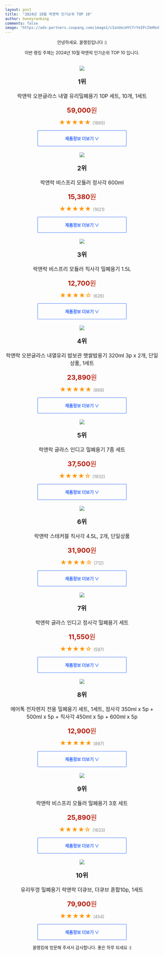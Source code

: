 ```yaml
---
layout: post
title:  "2024년 10월 락앤락 인기순위 TOP 10"
author: honeyranking
comments: false
image: "https://ads-partners.coupang.com/image1/cIanUeiHYCfrYeIPcIkH9vbAvCrkB6MfrjI67zxHt7yqaDHVDHXAV7XzMYEg7t0b1RUHyiiT29n3bxGEKUT9YcF2Jff_vfEAvs5iBT7xADeCe5TrJGkvQnXeR_TitEPFxef0FOEggAt_BjPY-RhjBKADcdq9E1RScnV64V3JU3O8SmnBF5gmz44WEKsvCSbda_Q7DS95GOOnxkjg-L-tT8ie71vzjrDYPyRjq8scUiDAYV0o3Sc0ZrLu2tfgnjJt5lLe7fv7_oWr2zIQ_YLuq9hC5JcJvgn42ZuYKcIwYyMe8Q3wkhJ_qqxwlFIPlQ=="
---
```

<p style="text-align: center;">안녕하세요. 꿀랭킹입니다 :)</p>
<p style="text-align: center;">이번 랭킹 주제는 2024년 10월 락앤락 인기순위 TOP 10 입니다.</p><center><img src="https://ads-partners.coupang.com/image1/cIanUeiHYCfrYeIPcIkH9vbAvCrkB6MfrjI67zxHt7yqaDHVDHXAV7XzMYEg7t0b1RUHyiiT29n3bxGEKUT9YcF2Jff_vfEAvs5iBT7xADeCe5TrJGkvQnXeR_TitEPFxef0FOEggAt_BjPY-RhjBKADcdq9E1RScnV64V3JU3O8SmnBF5gmz44WEKsvCSbda_Q7DS95GOOnxkjg-L-tT8ie71vzjrDYPyRjq8scUiDAYV0o3Sc0ZrLu2tfgnjJt5lLe7fv7_oWr2zIQ_YLuq9hC5JcJvgn42ZuYKcIwYyMe8Q3wkhJ_qqxwlFIPlQ==" style="margin-top:20px" /></center><p style="text-align: center; font-size: 20px"><b>1위</b></p><p style="text-align: center; font-size: 17px">락앤락 오븐글라스 내열 유리밀폐용기 10P 세트, 10개, 1세트</p><p style="text-align: center;"><span style="color: #b61800; font-size: 22px;"><b>59,000</b>원</span></p><p style="text-align: center;"><span style="color: #ff9600; font-size: 20px;">★★★★★ </span><span style="color: #878787;">(1865)</span></p><center><a href="https://link.coupang.com/re/AFFSDP?lptag=AF3899140&subid=honeyrank&pageKey=8405019418&itemId=24298394422&vendorItemId=91314398186&traceid=V0-153-66225f493406474b&clickBeacon=bde8b490-9588-11ef-b9c5-40e707d3452c%7E3&requestid=20241029090000577043647913&token=31850C%7CMIXED"><div style="font-size: 14px; display: inline-block; padding: 15px 90px; color: #346aff; border-radius: 2px; border: 1px solid #346aff; cursor: pointer;"><b>제품정보 더보기 &or;</b></div></a></center><center><img src="https://ads-partners.coupang.com/image1/ilhgC-NDMhytEl6kihNup5dfPGkkuZ2uPbt7az_KKU1LtMoypRpu0JHHi777igBt8ZN4Kd_mUMHI5kCYthVXvdEsmkqPtMKBtSD7DGj1kpYdpTNWa8hlithxbarOogkLqvd-29TCVfA3pisBCyDY5VN8Pl_gZ3CnoijfoL91IyJTZ3f2a3_zByhmW4P8RGuH79QgqL0lSNUUn-lvSfeyfx3SsRIv7PG7JKf54H1KSWkBaisupeUQFvGDjdPFNrmSCv_uEhLxp3NHA_neZp5HgOU6jAU8NYSbdpsIvP9090elyH5jfjMjVxIFfEqQAnJOmw==" style="margin-top:20px" /></center><p style="text-align: center; font-size: 20px"><b>2위</b></p><p style="text-align: center; font-size: 17px">락앤락 비스프리 모듈러 정사각 600ml</p><p style="text-align: center;"><span style="color: #b61800; font-size: 22px;"><b>15,380</b>원</span></p><p style="text-align: center;"><span style="color: #ff9600; font-size: 20px;">★★★★★ </span><span style="color: #878787;">(1621)</span></p><center><a href="https://link.coupang.com/re/AFFSDP?lptag=AF3899140&subid=honeyrank&pageKey=7104715540&itemId=19952436543&vendorItemId=4868491753&traceid=V0-153-dfbcb74a23f23381&requestid=20241029090000577043647913&token=31850C%7CMIXED"><div style="font-size: 14px; display: inline-block; padding: 15px 90px; color: #346aff; border-radius: 2px; border: 1px solid #346aff; cursor: pointer;"><b>제품정보 더보기 &or;</b></div></a></center><center><img src="https://ads-partners.coupang.com/image1/nep6HgZIjx2z5z0xnQ5ib4o8iT4jY3e6qlYvofa34rGGsDWTQ43SQB-G_frWqr-YZ_qruWo8hy5p-1ssTzXLzxCekEMLLr4F39c7fZOGDwNqI0J188S98Rpg_-8dVJ0mYMEIZDVG95hi7uccBPhUiQlTEjyNCjWt5-L23ivcjfS0LYlc08bL0gL2bsHlMChFzU5caUrbY0sHlGu3Vu94KBW99Pw5E2D-zoZu993YHGHGXX8oKsY0RV05Homp1C9M-Knvb8fM2pybfxWuP9N-vZhRExzKR-FJTZvoQdTUwtsf47oUw8ZPAq2mb_4lXJ-2pQ==" style="margin-top:20px" /></center><p style="text-align: center; font-size: 20px"><b>3위</b></p><p style="text-align: center; font-size: 17px">락앤락 비스프리 모듈러 직사각 밀폐용기 1.5L</p><p style="text-align: center;"><span style="color: #b61800; font-size: 22px;"><b>12,700</b>원</span></p><p style="text-align: center;"><span style="color: #ff9600; font-size: 20px;">★★★★☆ </span><span style="color: #878787;">(626)</span></p><center><a href="https://link.coupang.com/re/AFFSDP?lptag=AF3899140&subid=honeyrank&pageKey=132992369&itemId=390906974&vendorItemId=3951261570&traceid=V0-153-321386e372c6c31d&requestid=20241029090000577043647913&token=31850C%7CMIXED"><div style="font-size: 14px; display: inline-block; padding: 15px 90px; color: #346aff; border-radius: 2px; border: 1px solid #346aff; cursor: pointer;"><b>제품정보 더보기 &or;</b></div></a></center><center><img src="https://ads-partners.coupang.com/image1/J-Dmh9uVyi3Wd3UUJ5n9pn9eY-HYlzw8ra5BBCQ9uFTLTyj0DNSMPPZ8wWfSa5A8BKxmWNZucNScyomCeFGXhQRh_ZOEYt1ynZ99rEr7m6GQxqcMtewxFxgvCAtwgTBWlGOyicprKVstyStFrmQWnAuTFFJWpwTHGf4VZLN-gewPBNm_EqhpK06atnd30lh8skvsxxIfI-Ld1XeQCW7VYv5wRyrN9zfN9NpeXhp7sHHH4YdLLHlfcRzKb-jhWd2vwgkrBn4Gfl854SZO7mBrjmF5O7sVgrStZpGHsW_Zc6pIXE5GDjxQ34Ojb9qILqQ=" style="margin-top:20px" /></center><p style="text-align: center; font-size: 20px"><b>4위</b></p><p style="text-align: center; font-size: 17px">락앤락 오븐글라스 내열유리 밥보관 햇쌀밥용기 320ml 3p x 2개, 단일상품, 1세트</p><p style="text-align: center;"><span style="color: #b61800; font-size: 22px;"><b>23,890</b>원</span></p><p style="text-align: center;"><span style="color: #ff9600; font-size: 20px;">★★★★★ </span><span style="color: #878787;">(868)</span></p><center><a href="https://link.coupang.com/re/AFFSDP?lptag=AF3899140&subid=honeyrank&pageKey=7776715680&itemId=24257960791&vendorItemId=91274706022&traceid=V0-153-336839f200925f56&clickBeacon=bde8b490-9588-11ef-8616-72c0f3711306%7E3&requestid=20241029090000577043647913&token=31850C%7CMIXED"><div style="font-size: 14px; display: inline-block; padding: 15px 90px; color: #346aff; border-radius: 2px; border: 1px solid #346aff; cursor: pointer;"><b>제품정보 더보기 &or;</b></div></a></center><center><img src="https://ads-partners.coupang.com/image1/F__VuTmJdRunh0ofF6zIKCglueGkmqOFD7ZVTIDaFyu0tjHdcF1JGQy4B81QB5K2Zb2-SjCb041GDM7YiMCh_xtuCeqVKK9FN6KZ8VSuAsybPtDkvi-viwGv_1rac-YPzY4M3fob4koDezV3sUq-NBkoy5aFnnj3jncLFDKw-euefua1IC-M4hJdXdAXiYfG61BBGpjyZ15KyWSrl043RQ1sGJjnYI96hqbF_7IYU8vPpZOjkr8SOkcIaxnFHi-A50wc1XSFWaTRjLzdBOgpEc5RyGlO5TTOy9YGgWnTWEk8I8WUXlguhFmXdpfg1msr-ng=" style="margin-top:20px" /></center><p style="text-align: center; font-size: 20px"><b>5위</b></p><p style="text-align: center; font-size: 17px">락앤락 글라스 인디고 밀폐용기 7종 세트</p><p style="text-align: center;"><span style="color: #b61800; font-size: 22px;"><b>37,500</b>원</span></p><p style="text-align: center;"><span style="color: #ff9600; font-size: 20px;">★★★★☆ </span><span style="color: #878787;">(1932)</span></p><center><a href="https://link.coupang.com/re/AFFSDP?lptag=AF3899140&subid=honeyrank&pageKey=7986655585&itemId=22186489049&vendorItemId=89232762933&traceid=V0-153-b41a34e86b24660e&requestid=20241029090000577043647913&token=31850C%7CMIXED"><div style="font-size: 14px; display: inline-block; padding: 15px 90px; color: #346aff; border-radius: 2px; border: 1px solid #346aff; cursor: pointer;"><b>제품정보 더보기 &or;</b></div></a></center><center><img src="https://ads-partners.coupang.com/image1/Hj51oibtLCWxELqEHm5WKyRIqx4lWzJ0z_PVwtiH5XoAt3kWsQpXUQCKXPCF7IO_eFRX993UjQKhlg_9Uiq1dJ33HMYtfQwEMXGi22N6WZoKxcJG_b1HXsxK_vv18MOpYght5KXrmK5__IeB-zkwsFOrhlVDR0sOamvdO_AX1jzXfO4CKgUU5r4iHS6gyOvY7iEIRXHeoUGmHpfLzUVGoxsNtGy1DXvPw9QBAyEXbkYUN999WZMjVpp2UwQPO409ggjeLyk4NBHZyyNkwL3yVhU7yuva5W-JPGOhG5Dk85KzbYKcb0dPPaNcpvGr2Q==" style="margin-top:20px" /></center><p style="text-align: center; font-size: 20px"><b>6위</b></p><p style="text-align: center; font-size: 17px">락앤락 스테커블 직사각 4.5L, 2개, 단일상품</p><p style="text-align: center;"><span style="color: #b61800; font-size: 22px;"><b>31,900</b>원</span></p><p style="text-align: center;"><span style="color: #ff9600; font-size: 20px;">★★★★☆ </span><span style="color: #878787;">(712)</span></p><center><a href="https://link.coupang.com/re/AFFSDP?lptag=AF3899140&subid=honeyrank&pageKey=231633857&itemId=24090736488&vendorItemId=91110180283&traceid=V0-153-a774159cb6edba59&clickBeacon=bde8b490-9588-11ef-a796-86f3888a87a7%7E3&requestid=20241029090000577043647913&token=31850C%7CMIXED"><div style="font-size: 14px; display: inline-block; padding: 15px 90px; color: #346aff; border-radius: 2px; border: 1px solid #346aff; cursor: pointer;"><b>제품정보 더보기 &or;</b></div></a></center><center><img src="https://ads-partners.coupang.com/image1/6LUt1IY2AQ4U3tvo6EgpUiIxn5SfsmUl__Nx-KW6ZAoiVvaT9gqf6vfbUTalT4G4k2dCz_e054wFJOPUD-ULee7Fz1G8SECiVrf1CROY5s0Tv2fXPbl-OKcJ7rpqJfRFpgmuDJTEwjhR6Zs9YIR1SeroGlKTz09foa-OQ8pWyUmCS4MgGrxKGk3Wng6DNUQ8gXbZbQVaZKt6A6T_Z2EjxHCODY1idef4j9b0aY1esaEnHBrwqO_4nZECltHRtsDnVo3SMCQwRx3Usz1iTRPKolCHAMIw0FZW0g==" style="margin-top:20px" /></center><p style="text-align: center; font-size: 20px"><b>7위</b></p><p style="text-align: center; font-size: 17px">락앤락 글라스 인디고 정사각 밀폐용기 세트</p><p style="text-align: center;"><span style="color: #b61800; font-size: 22px;"><b>11,550</b>원</span></p><p style="text-align: center;"><span style="color: #ff9600; font-size: 20px;">★★★★☆ </span><span style="color: #878787;">(597)</span></p><center><a href="https://link.coupang.com/re/AFFSDP?lptag=AF3899140&subid=honeyrank&pageKey=7987001896&itemId=22188012801&vendorItemId=89234257134&traceid=V0-153-0b550b9b002eadc2&requestid=20241029090000577043647913&token=31850C%7CMIXED"><div style="font-size: 14px; display: inline-block; padding: 15px 90px; color: #346aff; border-radius: 2px; border: 1px solid #346aff; cursor: pointer;"><b>제품정보 더보기 &or;</b></div></a></center><center><img src="https://ads-partners.coupang.com/image1/mgVaqltYVjqRg5samkJ4UgbqraRa5xg7p4XtzQQhB2BDJztWd3CqShpi5e1nhgFISm67PxJWkGQrvhany8UXraFyDcaj-07_pGtz4hRW97K0NC5eQ2jO8SATvzaqSK9VgayaM6hyUHYo-cgFIXl_xoq_YfbZnM0e102FgdpMJB-eDqgjdQ7rm5hEREwtkLXjkpvPrFvG8OLeoQdx48y9Rta1y2f4DwuKcOkjODnlkLg69PDn_yOnLUxH2mpOP5B1utv2viIgjvFdpQcKcO4DgH-46TgNRPBG" style="margin-top:20px" /></center><p style="text-align: center; font-size: 20px"><b>8위</b></p><p style="text-align: center; font-size: 17px">에어톡 전자렌지 전용 밀폐용기 세트, 1세트, 정사각 350ml x 5p + 500ml x 5p + 직사각 450ml x 5p + 600ml x 5p</p><p style="text-align: center;"><span style="color: #b61800; font-size: 22px;"><b>12,900</b>원</span></p><p style="text-align: center;"><span style="color: #ff9600; font-size: 20px;">★★★★★ </span><span style="color: #878787;">(897)</span></p><center><a href="https://link.coupang.com/re/AFFSDP?lptag=AF3899140&subid=honeyrank&pageKey=7219045384&itemId=18289287854&vendorItemId=85435053221&traceid=V0-153-482b5107161dd987&clickBeacon=bde8b490-9588-11ef-9477-654866b5ad35%7E3&requestid=20241029090000577043647913&token=31850C%7CMIXED"><div style="font-size: 14px; display: inline-block; padding: 15px 90px; color: #346aff; border-radius: 2px; border: 1px solid #346aff; cursor: pointer;"><b>제품정보 더보기 &or;</b></div></a></center><center><img src="https://ads-partners.coupang.com/image1/fgaE4Yi-omxDf8kMfhHrCX5hi1KoFWN4dOWhlkV00XEkUUs6NT-MHFRtleEJ-pehHiEzgEPgShm7-559HlIJHrYyFmqHbHFUg2ymb6FjuRECBbuYczZjAsU6av-WVpYdE1U3aEWxvR3ACSuNbpmLdX62J4sEjAVo3I2YPaggZsrDIaxfX46Al2c_Enl_mJg7UhOKNhdruWH_LhuQNRxlvVBI5PO-mEvom1ssZ7GkSPm3oHyzF-2Z7GJiNXCucjAe5GE1mL4x2W4FFNTOS8I6cNL6wDmknsBVwY-QLektl4GbDXZipQQOssaNvzr0Fhjv2zvC" style="margin-top:20px" /></center><p style="text-align: center; font-size: 20px"><b>9위</b></p><p style="text-align: center; font-size: 17px">락앤락 비스프리 모듈러 밀폐용기 3호 세트</p><p style="text-align: center;"><span style="color: #b61800; font-size: 22px;"><b>25,890</b>원</span></p><p style="text-align: center;"><span style="color: #ff9600; font-size: 20px;">★★★★☆ </span><span style="color: #878787;">(1633)</span></p><center><a href="https://link.coupang.com/re/AFFSDP?lptag=AF3899140&subid=honeyrank&pageKey=132992508&itemId=390907310&vendorItemId=3951262323&traceid=V0-153-e65000f2d7ffb156&requestid=20241029090000577043647913&token=31850C%7CMIXED"><div style="font-size: 14px; display: inline-block; padding: 15px 90px; color: #346aff; border-radius: 2px; border: 1px solid #346aff; cursor: pointer;"><b>제품정보 더보기 &or;</b></div></a></center><center><img src="https://ads-partners.coupang.com/image1/_0-54e9RSWv26lUr_4-EwJE3gJpWOOcCsv375bRX39bVfvs8AE9M6Rf9BdI_AE47Hxt5kWTwC82hmLngUXcbXccbISpASjOJfVxOXV2DyYaYYO8MaQ1SJqbYdk5eONmAkgyvFxUhdGVmuKvEmgqO33mO0OM1Wg3bnIJyAVl2gFnM2eeE1mwdcNPr0wG9BK7wEeCC63K0yf1cogFY4Hk-STs66ruGdk0va1tYUHVahcJXmWJPrxez9j5nMM10r-15EneWP4PlpMM7iyKUdgzFY4Ryyi6teqVArs_M6R18HarU8yKGENQlBilljhmBS8Ww" style="margin-top:20px" /></center><p style="text-align: center; font-size: 20px"><b>10위</b></p><p style="text-align: center; font-size: 17px">유리뚜껑 밀폐용기 락앤락 더큐브, 더큐브 혼합10p, 1세트</p><p style="text-align: center;"><span style="color: #b61800; font-size: 22px;"><b>79,900</b>원</span></p><p style="text-align: center;"><span style="color: #ff9600; font-size: 20px;">★★★★★ </span><span style="color: #878787;">(454)</span></p><center><a href="https://link.coupang.com/re/AFFSDP?lptag=AF3899140&subid=honeyrank&pageKey=8396287777&itemId=24269350865&vendorItemId=91285875557&traceid=V0-153-0962a47a379fdf4f&clickBeacon=bde8b490-9588-11ef-a734-9ae1ecec2b36%7E3&requestid=20241029090000577043647913&token=31850C%7CMIXED"><div style="font-size: 14px; display: inline-block; padding: 15px 90px; color: #346aff; border-radius: 2px; border: 1px solid #346aff; cursor: pointer;"><b>제품정보 더보기 &or;</b></div></a></center><p style="text-align: center;">꿀랭킹에 방문해 주셔서 감사합니다. 좋은 하루 되세요 :)</p>